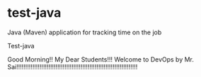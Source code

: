 # test-java
Java (Maven) application for tracking time on the job

Test-java

Good Morning!! My Dear Students!!! Welcome to DevOps by Mr. Sai!!!!!!!!!!!!!!!!!!!!!!!!!!!!!!!!!!!!!!!!!!!!!!!!!!!!!!!!!!!!!!!!!!!!
